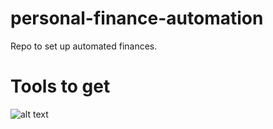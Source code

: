 # personal-finance-automation
Repo to set up automated finances.

# Tools to get

![alt text](https://github.com/sam-wright-1/personal-finance-automation/blob/main/lib/images/Finance%20Automation.png)
